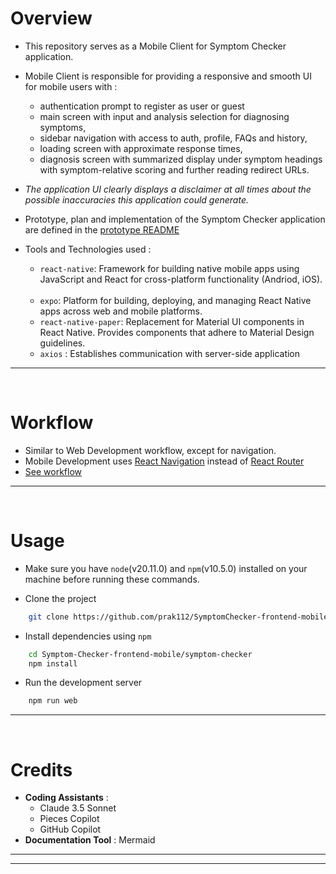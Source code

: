 # Overview
- This repository serves as a Mobile Client for Symptom Checker application.
- Mobile Client is responsible for providing a responsive and smooth UI for mobile users with :
  - authentication prompt to register as user or guest
  - main screen with input and analysis selection for diagnosing symptoms,
  - sidebar navigation with access to auth, profile, FAQs and history,
  - loading screen with approximate response times,
  - diagnosis screen with summarized display under symptom headings with symptom-relative scoring and further reading redirect URLs.
- <em>The application UI clearly displays a disclaimer at all times about the possible inaccuracies this application could generate.</em>

- Prototype, plan and implementation of the Symptom Checker application are defined in the [prototype README](https://github.com/prak112/ICD11-SymptomChecker#overview)
- Tools and Technologies used :
    - `react-native`: Framework for building native mobile apps using JavaScript and React for cross-platform functionality (Andriod, iOS).   
    - `expo`: Platform for building, deploying, and managing React Native apps across web and mobile platforms.
    - `react-native-paper`: Replacement for Material UI components in React Native. Provides components that adhere to Material Design guidelines.
    - `axios` : Establishes communication with server-side application

<hr>
<br>

# Workflow
- Similar to Web Development workflow, except for navigation.
- Mobile Development uses [React Navigation](https://reactnavigation.org/docs/getting-started) instead of [React Router](https://reactrouter.com/home)
- [See workflow](https://github.com/prak112/Symptom-Checker-frontend?tab=readme-ov-file#workflow) 

<hr>
<br>

# Usage
- Make sure you have `node`(v20.11.0) and `npm`(v10.5.0) installed on your machine before running these commands.

- Clone the project
```bash
    git clone https://github.com/prak112/SymptomChecker-frontend-mobile.git
```

- Install dependencies using `npm`
```bash
    cd Symptom-Checker-frontend-mobile/symptom-checker
    npm install
```

- Run the development server
```bash
    npm run web
```

<hr>
<br>

# Credits
- **Coding Assistants** : 
    - Claude 3.5 Sonnet
    - Pieces Copilot
    - GitHub Copilot
- **Documentation Tool** : Mermaid

<hr>
<hr>
